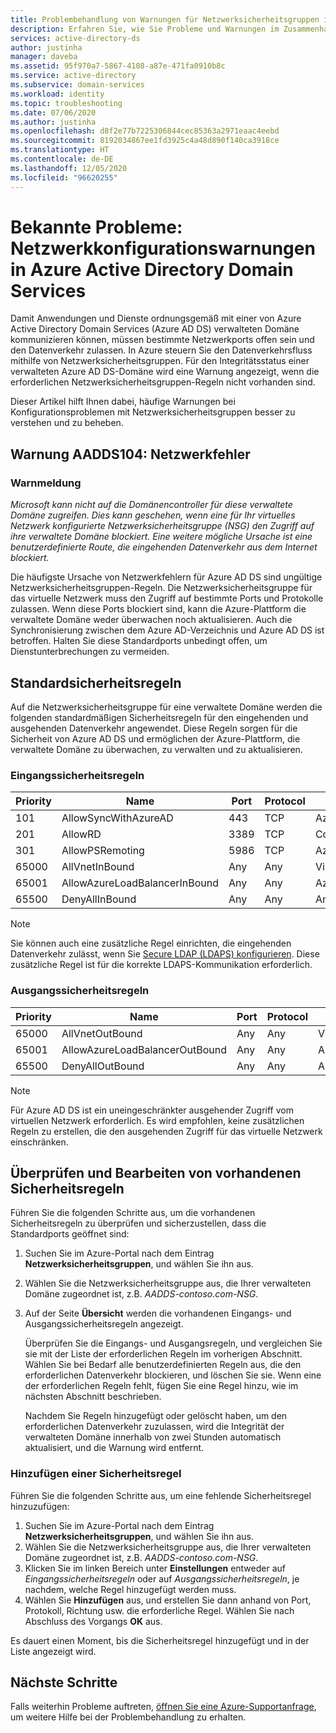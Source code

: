 ```yaml
---
title: Problembehandlung von Warnungen für Netzwerksicherheitsgruppen in Azure AD DS | Microsoft-Dokumentation
description: Erfahren Sie, wie Sie Probleme und Warnungen im Zusammenhang mit der Konfiguration von Netzwerksicherheitsgruppen für Azure Active Directory Domain Services behandeln.
services: active-directory-ds
author: justinha
manager: daveba
ms.assetid: 95f970a7-5867-4108-a87e-471fa0910b8c
ms.service: active-directory
ms.subservice: domain-services
ms.workload: identity
ms.topic: troubleshooting
ms.date: 07/06/2020
ms.author: justinha
ms.openlocfilehash: d8f2e77b7225306844cec85363a2971eaac4eebd
ms.sourcegitcommit: 8192034867ee1fd3925c4a48d890f140ca3918ce
ms.translationtype: HT
ms.contentlocale: de-DE
ms.lasthandoff: 12/05/2020
ms.locfileid: "96620255"
---
```

# <a name="known-issues-network-configuration-alerts-in-azure-active-directory-domain-services"></a>Bekannte Probleme: Netzwerkkonfigurationswarnungen in Azure Active Directory Domain Services

Damit Anwendungen und Dienste ordnungsgemäß mit einer von Azure Active Directory Domain Services (Azure AD DS) verwalteten Domäne kommunizieren können, müssen bestimmte Netzwerkports offen sein und den Datenverkehr zulassen. In Azure steuern Sie den Datenverkehrsfluss mithilfe von Netzwerksicherheitsgruppen. Für den Integritätsstatus einer verwalteten Azure AD DS-Domäne wird eine Warnung angezeigt, wenn die erforderlichen Netzwerksicherheitsgruppen-Regeln nicht vorhanden sind.

Dieser Artikel hilft Ihnen dabei, häufige Warnungen bei Konfigurationsproblemen mit Netzwerksicherheitsgruppen besser zu verstehen und zu beheben.

## <a name="alert-aadds104-network-error"></a>Warnung AADDS104: Netzwerkfehler

### <a name="alert-message"></a>Warnmeldung

*Microsoft kann nicht auf die Domänencontroller für diese verwaltete Domäne zugreifen. Dies kann geschehen, wenn eine für Ihr virtuelles Netzwerk konfigurierte Netzwerksicherheitsgruppe (NSG) den Zugriff auf ihre verwaltete Domäne blockiert. Eine weitere mögliche Ursache ist eine benutzerdefinierte Route, die eingehenden Datenverkehr aus dem Internet blockiert.*

Die häufigste Ursache von Netzwerkfehlern für Azure AD DS sind ungültige Netzwerksicherheitsgruppen-Regeln. Die Netzwerksicherheitsgruppe für das virtuelle Netzwerk muss den Zugriff auf bestimmte Ports und Protokolle zulassen. Wenn diese Ports blockiert sind, kann die Azure-Plattform die verwaltete Domäne weder überwachen noch aktualisieren. Auch die Synchronisierung zwischen dem Azure AD-Verzeichnis und Azure AD DS ist betroffen. Halten Sie diese Standardports unbedingt offen, um Dienstunterbrechungen zu vermeiden.

## <a name="default-security-rules"></a>Standardsicherheitsregeln

Auf die Netzwerksicherheitsgruppe für eine verwaltete Domäne werden die folgenden standardmäßigen Sicherheitsregeln für den eingehenden und ausgehenden Datenverkehr angewendet. Diese Regeln sorgen für die Sicherheit von Azure AD DS und ermöglichen der Azure-Plattform, die verwaltete Domäne zu überwachen, zu verwalten und zu aktualisieren.

### <a name="inbound-security-rules"></a>Eingangssicherheitsregeln

| Priority | Name | Port | Protocol | `Source` | Destination | Aktion |
|----------|------|------|----------|--------|-------------|--------|
| 101      | AllowSyncWithAzureAD | 443 | TCP | AzureActiveDirectoryDomainServices | Any | Allow |
| 201      | AllowRD | 3389 | TCP | CorpNetSaw | Any | Allow |
| 301      | AllowPSRemoting | 5986| TCP | AzureActiveDirectoryDomainServices | Any | Allow |
| 65000    | AllVnetInBound | Any | Any | VirtualNetwork | VirtualNetwork | Allow |
| 65001    | AllowAzureLoadBalancerInBound | Any | Any | AzureLoadBalancer | Any | Allow |
| 65500    | DenyAllInBound | Any | Any | Any | Any | Verweigern |

> [!NOTE]
> Sie können auch eine zusätzliche Regel einrichten, die eingehenden Datenverkehr zulässt, wenn Sie [Secure LDAP (LDAPS) konfigurieren][configure-ldaps]. Diese zusätzliche Regel ist für die korrekte LDAPS-Kommunikation erforderlich.

### <a name="outbound-security-rules"></a>Ausgangssicherheitsregeln

| Priority | Name | Port | Protocol | `Source` | Destination | Aktion |
|----------|------|------|----------|--------|-------------|--------|
| 65000    | AllVnetOutBound | Any | Any | VirtualNetwork | VirtualNetwork | Allow |
| 65001    | AllowAzureLoadBalancerOutBound | Any | Any |  Any | Internet | Allow |
| 65500    | DenyAllOutBound | Any | Any | Any | Any | Verweigern |

>[!NOTE]
> Für Azure AD DS ist ein uneingeschränkter ausgehender Zugriff vom virtuellen Netzwerk erforderlich. Es wird empfohlen, keine zusätzlichen Regeln zu erstellen, die den ausgehenden Zugriff für das virtuelle Netzwerk einschränken.

## <a name="verify-and-edit-existing-security-rules"></a>Überprüfen und Bearbeiten von vorhandenen Sicherheitsregeln

Führen Sie die folgenden Schritte aus, um die vorhandenen Sicherheitsregeln zu überprüfen und sicherzustellen, dass die Standardports geöffnet sind:

1. Suchen Sie im Azure-Portal nach dem Eintrag **Netzwerksicherheitsgruppen**, und wählen Sie ihn aus.
1. Wählen Sie die Netzwerksicherheitsgruppe aus, die Ihrer verwalteten Domäne zugeordnet ist, z.B. *AADDS-contoso.com-NSG*.
1. Auf der Seite **Übersicht** werden die vorhandenen Eingangs- und Ausgangssicherheitsregeln angezeigt.

    Überprüfen Sie die Eingangs- und Ausgangsregeln, und vergleichen Sie sie mit der Liste der erforderlichen Regeln im vorherigen Abschnitt. Wählen Sie bei Bedarf alle benutzerdefinierten Regeln aus, die den erforderlichen Datenverkehr blockieren, und löschen Sie sie. Wenn eine der erforderlichen Regeln fehlt, fügen Sie eine Regel hinzu, wie im nächsten Abschnitt beschrieben.

    Nachdem Sie Regeln hinzugefügt oder gelöscht haben, um den erforderlichen Datenverkehr zuzulassen, wird die Integrität der verwalteten Domäne innerhalb von zwei Stunden automatisch aktualisiert, und die Warnung wird entfernt.

### <a name="add-a-security-rule"></a>Hinzufügen einer Sicherheitsregel

Führen Sie die folgenden Schritte aus, um eine fehlende Sicherheitsregel hinzuzufügen:

1. Suchen Sie im Azure-Portal nach dem Eintrag **Netzwerksicherheitsgruppen**, und wählen Sie ihn aus.
1. Wählen Sie die Netzwerksicherheitsgruppe aus, die Ihrer verwalteten Domäne zugeordnet ist, z.B. *AADDS-contoso.com-NSG*.
1. Klicken Sie im linken Bereich unter **Einstellungen** entweder auf *Eingangssicherheitsregeln* oder auf *Ausgangssicherheitsregeln*, je nachdem, welche Regel hinzugefügt werden muss.
1. Wählen Sie **Hinzufügen** aus, und erstellen Sie dann anhand von Port, Protokoll, Richtung usw. die erforderliche Regel. Wählen Sie nach Abschluss des Vorgangs **OK** aus.

Es dauert einen Moment, bis die Sicherheitsregel hinzugefügt und in der Liste angezeigt wird.

## <a name="next-steps"></a>Nächste Schritte

Falls weiterhin Probleme auftreten, [öffnen Sie eine Azure-Supportanfrage][azure-support], um weitere Hilfe bei der Problembehandlung zu erhalten.

<!-- INTERNAL LINKS -->
[azure-support]: ../active-directory/fundamentals/active-directory-troubleshooting-support-howto.md
[configure-ldaps]: tutorial-configure-ldaps.md
